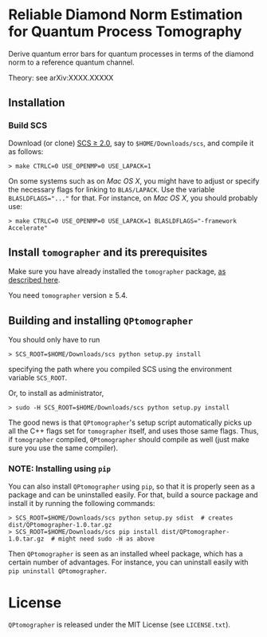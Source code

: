 # Reliable Diamond Norm Estimation for Quantum Process Tomography

Derive quantum error bars for quantum processes in terms of the diamond norm to
a reference quantum channel.

Theory: see arXiv:XXXX.XXXXX


## Installation

### Build SCS

Download (or clone) [SCS ≥ 2.0](https://github.com/cvxgrp/scs), say to
`$HOME/Downloads/scs`, and compile it as follows:

    > make CTRLC=0 USE_OPENMP=0 USE_LAPACK=1

On some systems such as on *Mac OS X*, you might have to adjust or specify the
necessary flags for linking to `BLAS/LAPACK`.  Use the variable
`BLASLDFLAGS="..."` for that.  For instance, on *Mac OS X*, you should probably
use:

    > make CTRLC=0 USE_OPENMP=0 USE_LAPACK=1 BLASLDFLAGS="-framework Accelerate"
    

## Install `tomographer` and its prerequisites

Make sure you have already installed the `tomographer` package, [as described
here][tomographer_py_inst].

You need `tomographer` version ≥ 5.4.

[tomographer_py_inst]: https://tomographer.github.io/tomographer/get-started/#python-version


## Building and installing `QPtomographer`

You should only have to run

    > SCS_ROOT=$HOME/Downloads/scs python setup.py install

specifying the path where you compiled SCS using the environment variable
`SCS_ROOT`.

Or, to install as administrator,

    > sudo -H SCS_ROOT=$HOME/Downloads/scs python setup.py install

The good news is that `QPtomographer`'s setup script automatically picks up all
the C++ flags set for `tomographer` itself, and uses those same flags. Thus, if
`tomographer` compiled, `QPtomographer` should compile as well (just make sure
you use the same compiler).

### NOTE: Installing using `pip`
You can also install `QPtomographer` using `pip`, so that it is properly seen as a
package and can be uninstalled easily.  For that, build a source package and
install it by running the following commands:

    > SCS_ROOT=$HOME/Downloads/scs python setup.py sdist  # creates dist/QPtomographer-1.0.tar.gz
    > SCS_ROOT=$HOME/Downloads/scs pip install dist/QPtomographer-1.0.tar.gz  # might need sudo -H as above

Then `QPtomographer` is seen as an installed wheel package, which has a certain
number of advantages.  For instance, you can uninstall easily with `pip
uninstall QPtomographer`.


# License

`QPtomographer` is released under the MIT License (see `LICENSE.txt`).
